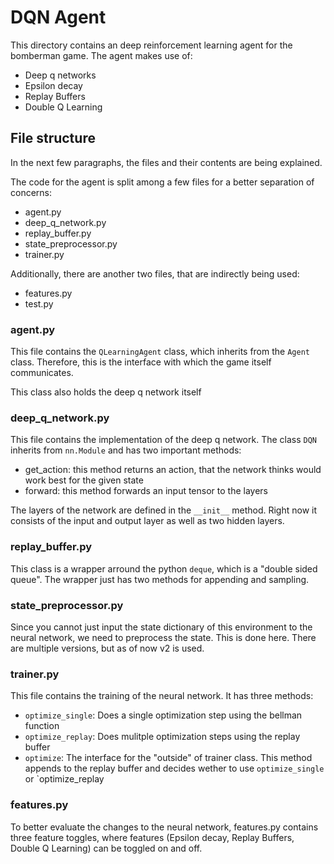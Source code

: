 # DQN Agent

This directory contains an deep reinforcement learning agent for the bomberman game. The agent makes use of:
- Deep q networks
- Epsilon decay
- Replay Buffers
- Double Q Learning

## File structure

In the next few paragraphs, the files and their contents are being explained.

The code for the agent is split among a few files for a better separation of concerns:
- agent.py 
- deep_q_network.py
- replay_buffer.py
- state_preprocessor.py
- trainer.py

Additionally, there are another two files, that are indirectly being used:
- features.py
- test.py

### agent.py

This file contains the `QLearningAgent` class, which inherits from the `Agent` class. Therefore, this is the interface
with which the game itself communicates.

This class also holds the deep q network itself

### deep_q_network.py

This file contains the implementation of the deep q network. The class `DQN` inherits from `nn.Module` and has two
important methods:

- get_action: this method returns an action, that the network thinks would work best for the given state
- forward: this method forwards an input tensor to the layers

The layers of the network are defined in the `__init__` method. Right now it consists of the input and output layer
as well as two hidden layers.

### replay_buffer.py

This class is a wrapper arround the python `deque`, which is a "double sided queue".
The wrapper just has two methods for appending and sampling.

### state_preprocessor.py

Since you cannot just input the state dictionary of this environment to the neural network, we need to preprocess the
state. This is done here. There are multiple versions, but as of now v2 is used.

### trainer.py

This file contains the training of the neural network. It has three methods:

- `optimize_single`: Does a single optimization step using the bellman function
- `optimize_replay`: Does mulitple optimization steps using the replay buffer
- `optimize`: The interface for the "outside" of trainer class. This method appends to the replay buffer and decides wether to use `optimize_single` or `optimize_replay

### features.py

To better evaluate the changes to the neural network, features.py contains three feature toggles, where features
(Epsilon decay, Replay Buffers, Double Q Learning) can be toggled on and off.